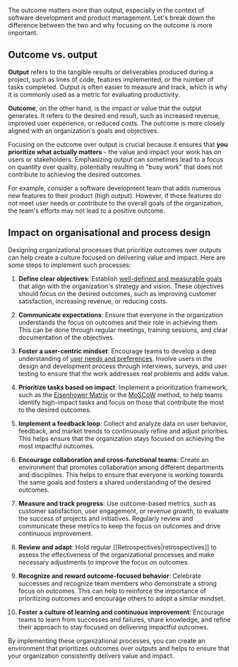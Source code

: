 The outcome matters more than output, especially in the context of software development and product management. Let's break down the difference between the two and why focusing on the outcome is more important.

## Outcome vs. output

**Output** refers to the tangible results or deliverables produced during a project, such as lines of code, features implemented, or the number of tasks completed. Output is often easier to measure and track, which is why it is commonly used as a metric for evaluating productivity.

**Outcome**, on the other hand, is the impact or value that the output generates. It refers to the desired end result, such as increased revenue, improved user experience, or reduced costs. The outcome is more closely aligned with an organization's goals and objectives.

Focusing on the outcome over output is crucial because it ensures that **you prioritize what actually matters** - the value and impact your work has on users or stakeholders. Emphasizing output can sometimes lead to a focus on quantity over quality, potentially resulting in "busy work" that does not contribute to achieving the desired outcomes.

For example, consider a software development team that adds numerous new features to their product (high output). However, if those features do not meet user needs or contribute to the overall goals of the organization, the team's efforts may not lead to a positive outcome.

## Impact on organisational and process design

Designing organizational processes that prioritize outcomes over outputs can help create a culture focused on delivering value and impact. Here are some steps to implement such processes:

1. **Define clear objectives**: Establish [well-defined and measurable goals](https://en.wikipedia.org/wiki/SMART_criteria) that align with the organization's strategy and vision. These objectives should focus on the desired outcomes, such as improving customer satisfaction, increasing revenue, or reducing costs.

1. **Communicate expectations**: Ensure that everyone in the organization understands the focus on outcomes and their role in achieving them. This can be done through regular meetings, training sessions, and clear documentation of the objectives.

1. **Foster a user-centric mindset**: Encourage teams to develop a deep understanding of [user needs and preferences](https://en.wikipedia.org/wiki/User-centered_design). Involve users in the design and development process through interviews, surveys, and user testing to ensure that the work addresses real problems and adds value.

1. **Prioritize tasks based on impact**: Implement a prioritization framework, such as the [Eisenhower Matrix](https://en.wikipedia.org/wiki/Time_management#The_Eisenhower_Method) or the [MoSCoW](https://en.wikipedia.org/wiki/MoSCoW_method) method, to help teams identify high-impact tasks and focus on those that contribute the most to the desired outcomes.

1. **Implement a feedback loop**: Collect and analyze data on user behavior, feedback, and market trends to continuously refine and adjust priorities. This helps ensure that the organization stays focused on achieving the most impactful outcomes.

1. **Encourage collaboration and cross-functional teams**: Create an environment that promotes collaboration among different departments and disciplines. This helps to ensure that everyone is working towards the same goals and fosters a shared understanding of the desired outcomes.

1. **Measure and track progress**: Use outcome-based metrics, such as customer satisfaction, user engagement, or revenue growth, to evaluate the success of projects and initiatives. Regularly review and communicate these metrics to keep the focus on outcomes and drive continuous improvement.

1. **Review and adapt**: Hold regular [[Retrospectives|retrospectives]] to assess the effectiveness of the organizational processes and make necessary adjustments to improve the focus on outcomes.

1. **Recognize and reward outcome-focused behavior**: Celebrate successes and recognize team members who demonstrate a strong focus on outcomes. This can help to reinforce the importance of prioritizing outcomes and encourage others to adopt a similar mindset.

1. **Foster a culture of learning and continuous improvement**: Encourage teams to learn from successes and failures, share knowledge, and refine their approach to stay focused on delivering impactful outcomes.

By implementing these organizational processes, you can create an environment that prioritizes outcomes over outputs and helps to ensure that your organization consistently delivers value and impact.
